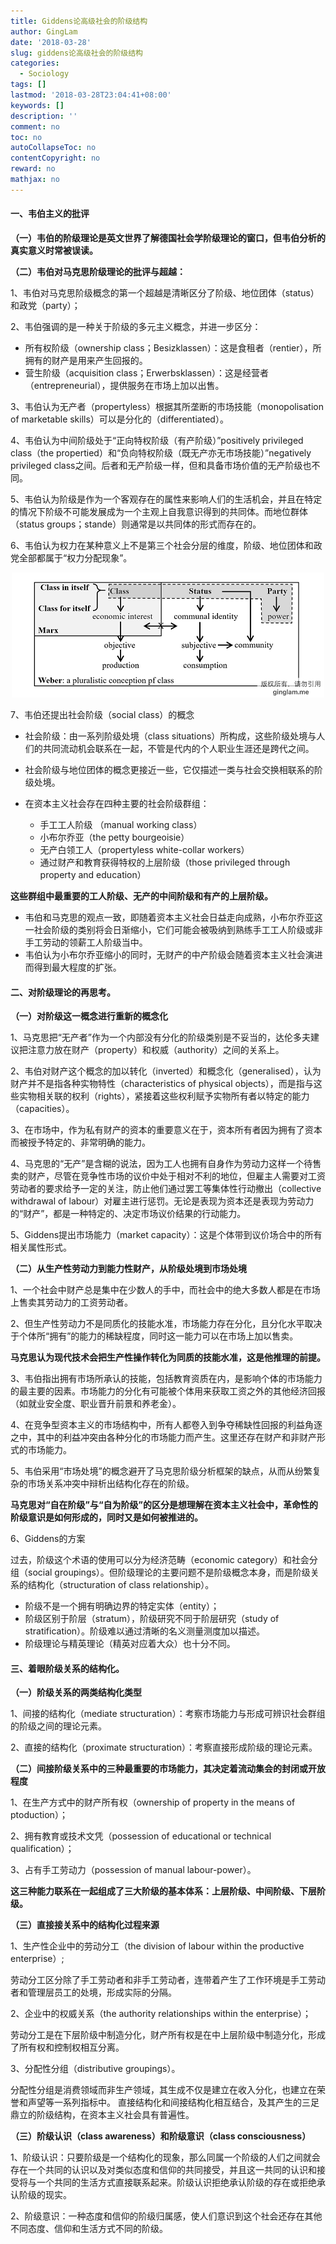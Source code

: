 ```yaml
---
title: Giddens论高级社会的阶级结构
author: GingLam
date: '2018-03-28'
slug: giddens论高级社会的阶级结构
categories:
  - Sociology
tags: []
lastmod: '2018-03-28T23:04:41+08:00'
keywords: []
description: ''
comment: no
toc: no
autoCollapseToc: no
contentCopyright: no
reward: no
mathjax: no
---
```


#### 一、韦伯主义的批评

**（一）韦伯的阶级理论是英文世界了解德国社会学阶级理论的窗口，但韦伯分析的真实意义时常被误读。**

**（二）韦伯对马克思阶级理论的批评与超越：**

1、韦伯对马克思阶级概念的第一个超越是清晰区分了阶级、地位团体（status）和政党（party）；

2、韦伯强调的是一种关于阶级的多元主义概念，并进一步区分：

- 所有权阶级（ownership class；Besizklassen）：这是食租者（rentier），所拥有的财产是用来产生回报的。
- 营生阶级（acquisition class；Erwerbsklassen）：这是经营者（entrepreneurial），提供服务在市场上加以出售。

3、韦伯认为无产者（propertyless）根据其所垄断的市场技能（monopolisation of marketable skills）可以是分化的（differentiated）。

4、韦伯认为中间阶级处于“正向特权阶级（有产阶级）”positively privileged class（the propertied）和“负向特权阶级（既无产亦无市场技能）”negatively privileged class之间。后者和无产阶级一样，但和具备市场价值的无产阶级也不同。

5、韦伯认为阶级是作为一个客观存在的属性来影响人们的生活机会，并且在特定的情况下阶级不可能发展成为一个主观上自我意识得到的共同体。而地位群体（status groups；stande）则通常是以共同体的形式而存在的。

6、韦伯认为权力在某种意义上不是第三个社会分层的维度，阶级、地位团体和政党全部都属于“权力分配现象”。

<div align=center><img src="https://raw.githubusercontent.com/GingLam/Storage/master/2018.3.28.png"></div>

<!--more-->


7、韦伯还提出社会阶级（social class）的概念

- 社会阶级：由一系列阶级处境（class situations）所构成，这些阶级处境与人们的共同流动机会联系在一起，不管是代内的个人职业生涯还是跨代之间。
- 社会阶级与地位团体的概念更接近一些，它仅描述一类与社会交换相联系的阶级处境。
- 在资本主义社会存在四种主要的社会阶级群组：

  - 手工工人阶级 （manual working class）
  - 小布尔乔亚（the petty bourgeoisie）
  - 无产白领工人（propertyless white-collar workers）
  - 通过财产和教育获得特权的上层阶级（those privileged through property and education）
  
**这些群组中最重要的工人阶级、无产的中间阶级和有产的上层阶级。**

- 韦伯和马克思的观点一致，即随着资本主义社会日益走向成熟，小布尔乔亚这一社会阶级的类别将会日渐缩小，它们可能会被吸纳到熟练手工工人阶级或非手工劳动的领薪工人阶级当中。
- 韦伯认为小布尔乔亚缩小的同时，无财产的中产阶级会随着资本主义社会演进而得到最大程度的扩张。

#### 二、对阶级理论的再思考。

**（一）对阶级这一概念进行重新的概念化**

1、马克思把“无产者”作为一个内部没有分化的阶级类别是不妥当的，达伦多夫建议把注意力放在财产（property）和权威（authority）之间的关系上。

2、韦伯对财产这个概念的加以转化（inverted）和概念化（generalised），认为财产并不是指各种实物特性（characteristics of physical objects），而是指与这些实物相关联的权利（rights），紧接着这些权利赋予实物所有者以特定的能力（capacities）。

3、在市场中，作为私有财产的资本的重要意义在于，资本所有者因为拥有了资本而被授予特定的、非常明确的能力。

4、马克思的“无产”是含糊的说法，因为工人也拥有自身作为劳动力这样一个待售卖的财产，尽管在竞争性市场的议价中处于相对不利的地位，但雇主人需要对工资劳动者的要求给予一定的关注，防止他们通过罢工等集体性行动撤出（collective withdrawal of labour）对雇主进行惩罚。无论是表现为资本还是表现为劳动力的“财产”，都是一种特定的、决定市场议价结果的行动能力。

5、Giddens提出市场能力（market capacity）：这是个体带到议价场合中的所有相关属性形式。

**（二）从生产性劳动力到能力性财产，从阶级处境到市场处境**

1、一个社会中财产总是集中在少数人的手中，而社会中的绝大多数人都是在市场上售卖其劳动力的工资劳动者。

2、但生产性劳动力不是同质化的技能水准，市场能力存在分化，且分化水平取决于个体所“拥有”的能力的稀缺程度，同时这一能力可以在市场上加以售卖。

**马克思认为现代技术会把生产性操作转化为同质的技能水准，这是他推理的前提。**

3、韦伯指出拥有市场所承认的技能，包括教育资质在内，是影响个体的市场能力的最主要的因素。市场能力的分化有可能被个体用来获取工资之外的其他经济回报（如就业安全度、职业晋升前景和养老金）。

4、在竞争型资本主义的市场结构中，所有人都卷入到争夺稀缺性回报的利益角逐之中，其中的利益冲突由各种分化的市场能力而产生。这里还存在财产和非财产形式的市场能力。

5、韦伯采用“市场处境”的概念避开了马克思阶级分析框架的缺点，从而从纷繁复杂的市场关系冲突中辩析出结构化存在的阶级。

**马克思对“自在阶级”与“自为阶级”的区分是想理解在资本主义社会中，革命性的阶级意识是如何形成的，同时又是如何被推进的。**

6、Giddens的方案

过去，阶级这个术语的使用可以分为经济范畴（economic category）和社会分组（social groupings）。但阶级理论的主要问题不是阶级概念本身，而是阶级关系的结构化（structuration of class relationship）。

- 阶级不是一个拥有明确边界的特定实体（entity）；
- 阶级区别于阶层（stratum），阶级研究不同于阶层研究（study of stratification）。阶级难以通过清晰的名义测量测度加以描述。
- 阶级理论与精英理论（精英对应着大众）也十分不同。

#### 三、着眼阶级关系的结构化。

**（一）阶级关系的两类结构化类型**

1、间接的结构化（mediate structuration）：考察市场能力与形成可辨识社会群组的阶级之间的理论元素。

2、直接的结构化（proximate structuration）：考察直接形成阶级的理论元素。

**（二）间接阶级关系中的三种最重要的市场能力，其决定着流动集会的封闭或开放程度**

1、在生产方式中的财产所有权（ownership of property in the means of ptoduction）；

2、拥有教育或技术文凭（possession of educational or technical qualification）；

3、占有手工劳动力（possession of manual labour-power）。

**这三种能力联系在一起组成了三大阶级的基本体系：上层阶级、中间阶级、下层阶级。**

**（三）直接接关系中的结构化过程来源**

1、生产性企业中的劳动分工（the division of labour within the productive enterprise）;

劳动分工区分除了手工劳动者和非手工劳动者，连带着产生了工作环境是手工劳动者和管理层员工的处境，形成实际的分隔。

2、企业中的权威关系（the authority relationships within the enterprise）；

劳动分工是在下层阶级中制造分化，财产所有权是在中上层阶级中制造分化，形成了所有权和控制权相互分离。

3、分配性分组（distributive groupings）。

分配性分组是消费领域而非生产领域，其生成不仅是建立在收入分化，也建立在荣誉和声望等一系列指标中。
直接结构化和间接结构化相互结合，及其产生的三足鼎立的阶级结构，在资本主义社会具有普遍性。

**（三）阶级认识（class awareness）和阶级意识（class consciousness）**

1、阶级认识：只要阶级是一个结构化的现象，那么同属一个阶级的人们之间就会存在一个共同的认识以及对类似态度和信仰的共同接受，并且这一共同的认识和接受将与一个共同的生活方式直接联系起来。阶级认识拒绝承认阶级的存在或拒绝承认阶级的现实。

2、阶级意识：一种态度和信仰的阶级归属感，使人们意识到这个社会还存在其他不同态度、信仰和生活方式不同的阶级。